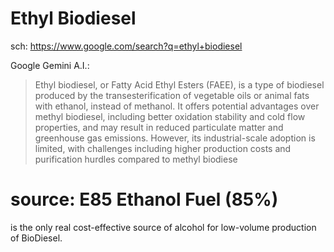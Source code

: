 # Ethyl Biodiesel
sch: https://www.google.com/search?q=ethyl+biodiesel

Google Gemini A.I.:
>Ethyl biodiesel, or Fatty Acid Ethyl Esters (FAEE), is a type of biodiesel produced by the transesterification of vegetable oils or animal fats with ethanol, instead of methanol. It offers potential advantages over methyl biodiesel, including better oxidation stability and cold flow properties, and may result in reduced particulate matter and greenhouse gas emissions. However, its industrial-scale adoption is limited, with challenges including higher production costs and purification hurdles compared to methyl biodiese

# source: E85 Ethanol Fuel (85%)
is the only real cost-effective source of alcohol for low-volume production of BioDiesel.
